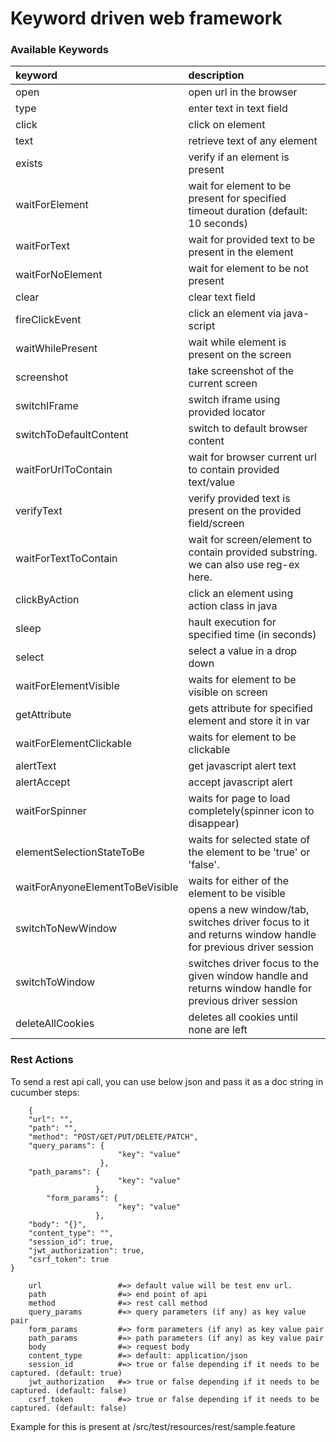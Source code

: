 # Keyword driven web framework

### Available Keywords

| keyword                         | description                                                                                               |
|:--------------------------------|:----------------------------------------------------------------------------------------------------------|
| open                            | open url in the browser                                                                                   |
| type                            | enter text in text field                                                                                  |
| click                           | click on element                                                                                          |
| text                            | retrieve text of any element                                                                              |
| exists                          | verify if an element is present                                                                           |
| waitForElement                  | wait for element to be present for specified timeout duration (default: 10 seconds)                       |
| waitForText                     | wait for provided text to be present in the element                                                       |
| waitForNoElement                | wait for element to be not present                                                                        |
| clear                           | clear text field                                                                                          |
| fireClickEvent                  | click an element via java-script                                                                          |
| waitWhilePresent                | wait while element is present on the screen                                                               |
| screenshot                      | take screenshot of the current screen                                                                     |
| switchIFrame                    | switch iframe using provided locator                                                                      |
| switchToDefaultContent          | switch to default browser content                                                                         |
| waitForUrlToContain             | wait for browser current url to contain provided text/value                                               |
| verifyText                      | verify provided text is present on the provided field/screen                                              |
| waitForTextToContain            | wait for screen/element to contain provided substring. we can also use reg-ex here.                       |
| clickByAction                   | click an element using action class in java                                                               |
| sleep                           | hault execution for specified time (in seconds)                                                           |
| select                          | select a value in a drop down                                                                             |
| waitForElementVisible           | waits for element to be visible on screen                                                                 |
| getAttribute                    | gets attribute for specified element and store it in var                                                  |
| waitForElementClickable         | waits for element to be clickable                                                                         |
| alertText                       | get javascript alert text                                                                                 |
| alertAccept                     | accept javascript alert                                                                                   |
| waitForSpinner                  | waits for page to load completely(spinner icon to disappear)                                              |
| elementSelectionStateToBe       | waits for selected state of the element to be 'true' or 'false'.                                          |
| waitForAnyoneElementToBeVisible | waits for either of the element to be visible                                                             |
| switchToNewWindow               | opens a new window/tab, switches driver focus to it and returns window handle for previous driver session |
| switchToWindow                  | switches driver focus to the given window handle and returns window handle for previous driver session    |
| deleteAllCookies                | deletes all cookies until none are left                                                                   |

### Rest Actions

To send a rest api call, you can use below json and pass it as a doc string in cucumber steps:

```
    {
	"url": "",
	"path": "",
	"method": "POST/GET/PUT/DELETE/PATCH",	
	"query_params": {
	                    "key": "value"
	                },
	"path_params": {
	                    "key": "value"
	               },
        "form_params": {
	                    "key": "value"
	               },	                                
	"body": "{}",
	"content_type": "",
	"session_id": true,
	"jwt_authorization": true,
	"csrf_token": true
}
```

```
    url                 #=> default value will be test env url.
    path                #=> end point of api
    method              #=> rest call method
    query_params        #=> query parameters (if any) as key value pair
    form_params         #=> form parameters (if any) as key value pair
    path_params         #=> path parameters (if any) as key value pair
    body                #=> request body
    content_type        #=> default: application/json
    session_id          #=> true or false depending if it needs to be captured. (default: true)
    jwt_authorization   #=> true or false depending if it needs to be captured. (default: false)
    csrf_token          #=> true or false depending if it needs to be captured. (default: false)       
```

Example for this is present at /src/test/resources/rest/sample.feature